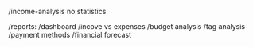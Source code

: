 /income-analysis no statistics

/reports:
        /dashboard
        /incove vs expenses
        /budget analysis
        /tag analysis
        /payment methods
        /financial forecast